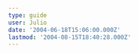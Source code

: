 ```yaml
---
type: guide
user: Julio
date: '2004-06-18T15:06:00.000Z'
lastmod: '2004-08-15T18:40:28.000Z'
---
```


